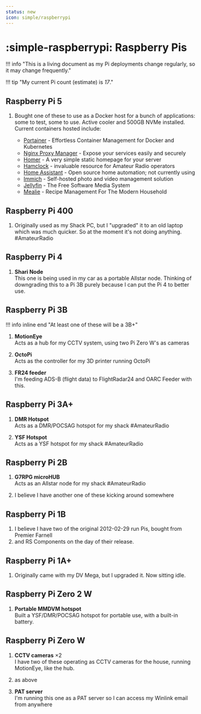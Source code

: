 ```yaml
---
status: new
icon: simple/raspberrypi
---
```


# :simple-raspberrypi: Raspberry Pis

!!! info "This is a living document as my Pi deployments change regularly, so it may change frequently."

!!! tip "My current Pi count (estimate) is _17_."

## Raspberry Pi 5

1. Bought one of these to use as a Docker host for a bunch of applications: some to test, some to use.  Active cooler and 500GB NVMe installed.  Current containers hosted include:

    - [Portainer](https://www.portainer.io/) - Effortless Container Management for Docker and Kubernetes
    - [Nginx Proxy Manager](https://nginxproxymanager.com/) - Expose your services easily and securely
    - [Homer](https://homer-demo.netlify.app/) - A very simple static homepage for your server
    - [Hamclock](https://github.com/ChrisRomp/hamclock-docker) - invaluable resource for Amateur Radio operators
    - [Home Assistant](https://www.home-assistant.io/) - Open source home automation; not currently using
    - [Immich](https://immich.app/) - Self-hosted photo and video management solution
    - [Jellyfin](https://jellyfin.org/) - The Free Software Media System
    - [Mealie](https://mealie.io/) - Recipe Management For The Modern Household

## Raspberry Pi 400

1. Originally used as my Shack PC, but I "upgraded" it to an old laptop which was much quicker.  So at the moment it's not doing anything.  #AmateurRadio

## Raspberry Pi 4

1. **Shari Node**  
  This one is being used in my car as a portable Allstar node.  Thinking of downgrading this to a Pi 3B purely because I can put the Pi 4 to better use.

## Raspberry Pi 3B

!!! info inline end "At least one of these will be a 3B+"

1. **MotionEye**  
  Acts as a hub for my CCTV system, using two Pi Zero W's as cameras
  
2. **OctoPi**  
  Acts as the controller for my 3D printer running OctoPi

3. **FR24 feeder**  
  I'm feeding ADS-B (flight data) to FlightRadar24 and OARC Feeder with this.

## Raspberry Pi 3A+

1. **DMR Hotspot**  
  Acts as a DMR/POCSAG hotspot for my shack #AmateurRadio

2. **YSF Hotspot**  
  Acts as a YSF hotspot for my shack #AmateurRadio

## Raspberry Pi 2B

1. **G7RPG microHUB**  
  Acts as an Allstar node for my shack #AmateurRadio

2. I believe I have another one of these kicking around somewhere

## Raspberry Pi 1B

1. I believe I have two of the original 2012-02-29 run Pis, bought from Premier Farnell
2. and RS Components on the day of their release.

## Raspberry Pi 1A+

1. Originally came with my DV Mega, but I upgraded it.  Now sitting idle.

## Raspberry Pi Zero 2 W

1. **Portable MMDVM hotspot**  
  Built a YSF/DMR/POCSAG hotspot for portable use, with a built-in battery.

## Raspberry Pi Zero W

1. **CCTV cameras** ×2  
  I have two of these operating as CCTV cameras for the house, running MotionEye, like the hub.

2. as above

3. **PAT server**  
  I'm running this one as a PAT server so I can access my Winlink email from anywhere
